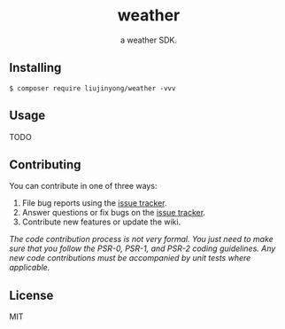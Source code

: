 <h1 align="center"> weather </h1>

<p align="center"> a weather SDK.</p>


## Installing

```shell
$ composer require liujinyong/weather -vvv
```

## Usage

TODO

## Contributing

You can contribute in one of three ways:

1. File bug reports using the [issue tracker](https://github.com/liujinyong/weather/issues).
2. Answer questions or fix bugs on the [issue tracker](https://github.com/liujinyong/weather/issues).
3. Contribute new features or update the wiki.

_The code contribution process is not very formal. You just need to make sure that you follow the PSR-0, PSR-1, and PSR-2 coding guidelines. Any new code contributions must be accompanied by unit tests where applicable._

## License

MIT